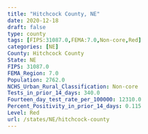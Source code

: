 ```yaml
---
title: "Hitchcock County, NE"
date: 2020-12-18
draft: false
type: county
tags: [FIPS:31087.0,FEMA:7.0,Non-core,Red]
categories: [NE]
County: Hitchcock County
State: NE
FIPS: 31087.0
FEMA_Region: 7.0
Population: 2762.0
NCHS_Urban_Rural_Classification: Non-core
Tests_in_prior_14_days: 340.0
Fourteen_day_test_rate_per_100000: 12310.0
Percent_Positivity_in_prior_14_days: 0.115
Level: Red
url: /states/NE/hitchcock-county
---
```



